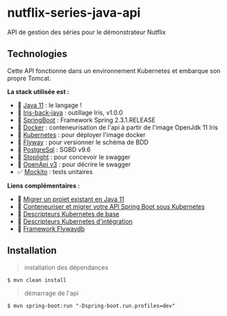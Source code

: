 # nutflix-series-java-api
API de gestion des séries pour le démonstrateur Nutflix

## Technologies

Cette API fonctionne dans un environnement Kubernetes et embarque son propre Tomcat.
 
**La stack utilisée est  :**

- :metal: [Java 11](https://openjdk.java.net/projects/jdk/11/) : le langage ! 
- :wrench: [Iris-back-java](https://github.com/ugieiris/u-iris-back-java) : outillage Iris, v1.0.0 
- :electric_plug: [SpringBoot](https://spring.io/projects/spring-boot) : Framework Spring 2.3.1.RELEASE
- :whale: [Docker](https://docs.docker.com/) : conteneurisation de l'api à partir de l'image OpenJdk 11 Iris
- :rocket: [Kubernetes](https://kubernetes.io/) : pour déployer l'image docker  
- :card_index: [Flyway](https://flywaydb.org/) : pour versionner le schéma de BDD
- :floppy_disk: [PostgreSql](https://www.postgresql.org/docs/9.6/index.html) : SGBD v9.6
- :green_book: [Stoplight](https://stoplight.io/p/docs/gh/stoplightio/studio) : pour concevoir le swagger
- :kimono: [OpenApi v3](https://swagger.io/) : pour décrire le swagger
- :white_check_mark: [Mockito](https://site.mockito.org/) : tests unitaires


**Liens complémentaires :**

- :page_facing_up: [Migrer un projet existant en Java 11](https://wikidev.groupement.systeme-u.fr/wikidev/doku.php/tran/java/faq/migrer_un_projet_existant_en_java_11)
- :page_facing_up: [Conteneuriser et migrer votre API Spring Boot sous Kubernetes](https://wikidev.groupement.systeme-u.fr/wikidev/doku.php/tran/java/faq/conteneuriser_et_migrer_votre_api_spring_boot_sur_kubernetes)
- :file_folder: [Descripteurs Kubernetes de base](https://github.com/ugieiris/k8s-deploy-base/tree/master/apps)
- :file_folder: [Descripteurs Kubernetes d'intégration](https://github.com/ugieiris/k8s-deploy-int/tree/master/onprem/apps)
- :page_facing_up: [Framework Flywaydb](https://wikidev.groupement.systeme-u.fr/wikidev/doku.php/tran/java/faq/comment_mettre_en_place_flyway_pour_gerer_la_bdd_de_son_application?s[]=flyway)
 
## Installation

> installation des dépendances

```shell
$ mvn clean install
```

> démarrage de l'api

```shell
$ mvn spring-boot:run "-Dspring-boot.run.profiles=dev" 
```
